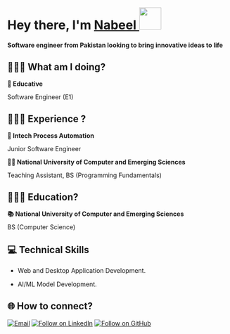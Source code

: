 <h1 align="left">Hey there, I'm <a href="https://www.linkedin.com/in/nabeel-ahmed-amir/">Nabeel </a><img src="https://media.giphy.com/media/hvRJCLFzcasrR4ia7z/giphy.gif" width="50">

#### Software engineer from Pakistan looking to bring innovative ideas to life

## 🧑🏽‍💻 What am I doing?

<div style="line-height: 1.15">
    <b>🚀 Educative </b>
    <p>Software Engineer (E1)</p>
</div>

## 🧑🏽‍💻 Experience ?
<div style="line-height: 1.15">
    <b>🚀 Intech Process Automation </b>
    <p>Junior Software Engineer</p>
</div>

<div style="line-height: 1.15">
    <b>👨‍🏫 National University of Computer and Emerging Sciences</b>
    <p>Teaching Assistant, BS (Programming Fundamentals)</p>
</div>


## 🧑🏽‍💻 Education?

<div style="line-height: 1.15">
    <b>📚 National University of Computer and Emerging Sciences</b>
    <p>BS (Computer Science)</p>
</div>

## 💻 Technical Skills

- Web and Desktop Application Development.

- AI/ML Model Development.

<h2 align="left">🌐 How to connect?</h2>
<p align="left">
  <a href="mailto:nabeelahmedamir@gmail.com"><img title="Email" src="https://img.shields.io/badge/Gmail-D14836?style=for-the-badge&logo=gmail&logoColor=white"/></a>
  <a href="https://www.linkedin.com/in/nabeel-ahmed-amir/"><img title="Follow on LinkedIn" src="https://img.shields.io/badge/LinkedIn-0077B5?style=for-the-badge&logo=linkedin&logoColor=white"/></a>
  <a href="https://github.com/nabeelahmed-090"><img title="Follow on GitHub" src="https://img.shields.io/badge/GitHub-100000?style=for-the-badge&logo=github&logoColor=white"/></a>
</p>

